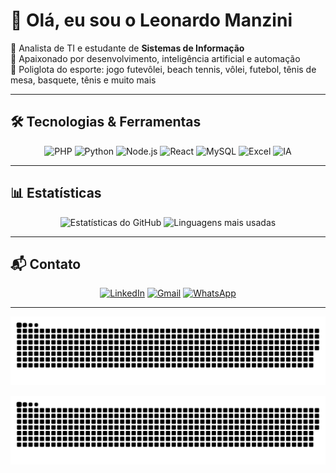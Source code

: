 # 👋 Olá, eu sou o Leonardo Manzini  

📌 Analista de TI e estudante de **Sistemas de Informação**  
🚀 Apaixonado por desenvolvimento, inteligência artificial e automação  
🏐 Poliglota do esporte: jogo futevôlei, beach tennis, vôlei, futebol, tênis de mesa, basquete, tênis e muito mais  

---

## 🛠️ Tecnologias & Ferramentas  

<div align="center">

![PHP](https://img.shields.io/badge/PHP-777BB4?style=for-the-badge&logo=php&logoColor=white)
![Python](https://img.shields.io/badge/Python-3776AB?style=for-the-badge&logo=python&logoColor=white)
![Node.js](https://img.shields.io/badge/Node.js-339933?style=for-the-badge&logo=nodedotjs&logoColor=white)
![React](https://img.shields.io/badge/React-61DAFB?style=for-the-badge&logo=react&logoColor=black)
![MySQL](https://img.shields.io/badge/MySQL-4479A1?style=for-the-badge&logo=mysql&logoColor=white)
![Excel](https://img.shields.io/badge/Excel-217346?style=for-the-badge&logo=microsoft-excel&logoColor=white)
![IA](https://img.shields.io/badge/Inteligência%20Artificial-FF6F61?style=for-the-badge&logo=openai&logoColor=white)

</div>  

---

## 📊 Estatísticas

<div align="center">
  <img height="180em" width="49%" src="https://github-readme-stats.vercel.app/api?username=leomanzini-dev&show_icons=true&theme=radical" alt="Estatísticas do GitHub"/>
  <img height="180em" width="49%" src="https://github-readme-stats.vercel.app/api/top-langs/?username=leomanzini-dev&layout=compact&theme=radical" alt="Linguagens mais usadas"/>
</div>  

---

## 📬 Contato  

<div align="center">

[![LinkedIn](https://img.shields.io/badge/LinkedIn-0077B5?style=for-the-badge&logo=linkedin&logoColor=white)](https://www.linkedin.com/in/leonardo-emanuel-manzini/)
[![Gmail](https://img.shields.io/badge/Email-D14836?style=for-the-badge&logo=gmail&logoColor=white)](mailto:leonardomanzini08@gmail.com)
[![WhatsApp](https://img.shields.io/badge/WhatsApp-25D366?style=for-the-badge&logo=whatsapp&logoColor=white)](https://wa.me/5516992837110)

</div>  

---

<div align="center">

![Pac-Man snake animation](https://github.com/leomanzini-dev/leomanzini-dev/blob/output/github-contribution-grid-snake.svg)

</div>

![Snake animation](https://github.com/leomanzini-dev/leomanzini-dev/blob/output/github-contribution-grid-snake.svg)

